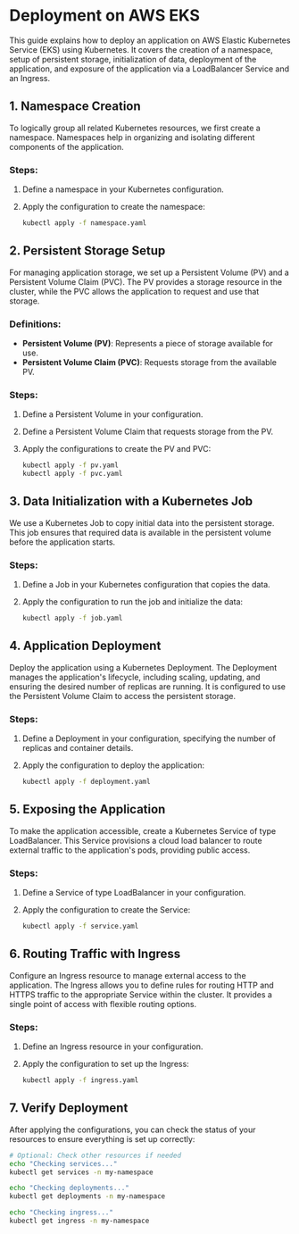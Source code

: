 # Deployment on AWS EKS

This guide explains how to deploy an application on AWS Elastic Kubernetes Service (EKS) using Kubernetes. It covers the creation of a namespace, setup of persistent storage, initialization of data, deployment of the application, and exposure of the application via a LoadBalancer Service and an Ingress.

## 1. Namespace Creation

To logically group all related Kubernetes resources, we first create a namespace. Namespaces help in organizing and isolating different components of the application.

### Steps:
1. Define a namespace in your Kubernetes configuration.
2. Apply the configuration to create the namespace:

    ```bash
    kubectl apply -f namespace.yaml
    ```

## 2. Persistent Storage Setup

For managing application storage, we set up a Persistent Volume (PV) and a Persistent Volume Claim (PVC). The PV provides a storage resource in the cluster, while the PVC allows the application to request and use that storage.

### Definitions:
- **Persistent Volume (PV)**: Represents a piece of storage available for use.
- **Persistent Volume Claim (PVC)**: Requests storage from the available PV.

### Steps:
1. Define a Persistent Volume in your configuration.
2. Define a Persistent Volume Claim that requests storage from the PV.
3. Apply the configurations to create the PV and PVC:

    ```bash
    kubectl apply -f pv.yaml
    kubectl apply -f pvc.yaml
    ```

## 3. Data Initialization with a Kubernetes Job

We use a Kubernetes Job to copy initial data into the persistent storage. This job ensures that required data is available in the persistent volume before the application starts.

### Steps:
1. Define a Job in your Kubernetes configuration that copies the data.
2. Apply the configuration to run the job and initialize the data:

    ```bash
    kubectl apply -f job.yaml
    ```

## 4. Application Deployment

Deploy the application using a Kubernetes Deployment. The Deployment manages the application's lifecycle, including scaling, updating, and ensuring the desired number of replicas are running. It is configured to use the Persistent Volume Claim to access the persistent storage.

### Steps:
1. Define a Deployment in your configuration, specifying the number of replicas and container details.
2. Apply the configuration to deploy the application:

    ```bash
    kubectl apply -f deployment.yaml
    ```

## 5. Exposing the Application

To make the application accessible, create a Kubernetes Service of type LoadBalancer. This Service provisions a cloud load balancer to route external traffic to the application's pods, providing public access.

### Steps:
1. Define a Service of type LoadBalancer in your configuration.
2. Apply the configuration to create the Service:

    ```bash
    kubectl apply -f service.yaml
    ```

## 6. Routing Traffic with Ingress

Configure an Ingress resource to manage external access to the application. The Ingress allows you to define rules for routing HTTP and HTTPS traffic to the appropriate Service within the cluster. It provides a single point of access with flexible routing options.

### Steps:
1. Define an Ingress resource in your configuration.
2. Apply the configuration to set up the Ingress:

    ```bash
    kubectl apply -f ingress.yaml
    ```

## 7. Verify Deployment

After applying the configurations, you can check the status of your resources to ensure everything is set up correctly:

```bash
# Optional: Check other resources if needed
echo "Checking services..."
kubectl get services -n my-namespace

echo "Checking deployments..."
kubectl get deployments -n my-namespace

echo "Checking ingress..."
kubectl get ingress -n my-namespace
